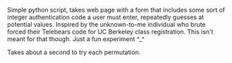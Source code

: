 Simple python script, takes web page with a form that includes some sort of integer authentication code a user must enter, repeatedly guesses at potential values. Inspired by the unknown-to-me individual who brute forced their Telebears code for UC Berkeley class registration. This isn't meant for that though. Just a fun experiment ^_^

Takes about a second to try each permutation.
